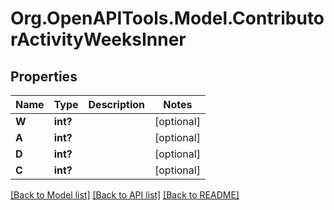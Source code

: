 # Org.OpenAPITools.Model.ContributorActivityWeeksInner

## Properties

Name | Type | Description | Notes
------------ | ------------- | ------------- | -------------
**W** | **int?** |  | [optional] 
**A** | **int?** |  | [optional] 
**D** | **int?** |  | [optional] 
**C** | **int?** |  | [optional] 

[[Back to Model list]](../README.md#documentation-for-models) [[Back to API list]](../README.md#documentation-for-api-endpoints) [[Back to README]](../README.md)

